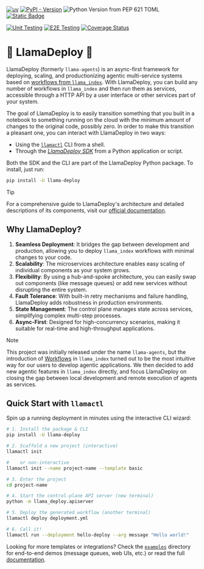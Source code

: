 [![uv](https://img.shields.io/endpoint?url=https://raw.githubusercontent.com/astral-sh/uv/main/assets/badge/v0.json)](https://github.com/astral-sh/uv)
[![PyPI - Version](https://img.shields.io/pypi/v/llama-deploy.svg)](https://pypi.org/project/llama-deploy)
![Python Version from PEP 621 TOML](https://img.shields.io/python/required-version-toml?tomlFilePath=https%3A%2F%2Fraw.githubusercontent.com%2Frun-llama%2Fllama_deploy%2Frefs%2Fheads%2Fmain%2Fpyproject.toml)
[![Static Badge](https://img.shields.io/badge/docs-latest-blue)](https://docs.llamaindex.ai/en/latest/module_guides/llama_deploy/)


[![Unit Testing](https://github.com/run-llama/llama_deploy/actions/workflows/unit_test.yml/badge.svg)](https://github.com/run-llama/llama_deploy/actions/workflows/unit_test.yml)
[![E2E Testing](https://github.com/run-llama/llama_deploy/actions/workflows/e2e_test.yml/badge.svg)](https://github.com/run-llama/llama_deploy/actions/workflows/e2e_test.yml)
[![Coverage Status](https://coveralls.io/repos/github/run-llama/llama_deploy/badge.svg?branch=main)](https://coveralls.io/github/run-llama/llama_deploy?branch=main)


# 🦙 LlamaDeploy 🤖

LlamaDeploy (formerly `llama-agents`) is an async-first framework for deploying, scaling, and productionizing agentic
multi-service systems based on [workflows from `llama_index`](https://docs.llamaindex.ai/en/stable/understanding/workflows/).
With LlamaDeploy, you can build any number of workflows in `llama_index` and then run them as services, accessible
through a HTTP API by a user interface or other services part of your system.

The goal of LlamaDeploy is to easily transition something that you built in a notebook to something running on the
cloud with the minimum amount of changes to the original code, possibly zero. In order to make this transition a
pleasant one, you can interact with LlamaDeploy in two ways:

- Using the [`llamactl`](https://docs.llamaindex.ai/en/latest/module_guides/llama_deploy/40_llamactl/) CLI from a shell.
- Through the [_LlamaDeploy SDK_](https://docs.llamaindex.ai/en/latest/module_guides/llama_deploy/30_python_sdk/) from a Python application or script.

Both the SDK and the CLI are part of the LlamaDeploy Python package. To install, just run:

```bash
pip install -U llama-deploy
```
> [!TIP]
> For a comprehensive guide to LlamaDeploy's architecture and detailed descriptions of its components, visit our
[official documentation](https://docs.llamaindex.ai/en/latest/module_guides/llama_deploy/).

## Why LlamaDeploy?

1. **Seamless Deployment**: It bridges the gap between development and production, allowing you to deploy `llama_index`
   workflows with minimal changes to your code.
2. **Scalability**: The microservices architecture enables easy scaling of individual components as your system grows.
3. **Flexibility**: By using a hub-and-spoke architecture, you can easily swap out components (like message queues) or
   add new services without disrupting the entire system.
4. **Fault Tolerance**: With built-in retry mechanisms and failure handling, LlamaDeploy adds robustness in
   production environments.
5. **State Management**: The control plane manages state across services, simplifying complex multi-step processes.
6. **Async-First**: Designed for high-concurrency scenarios, making it suitable for real-time and high-throughput
   applications.

> [!NOTE]
> This project was initially released under the name `llama-agents`,  but the introduction of [Workflows](https://docs.llamaindex.ai/en/stable/module_guides/workflow/#workflows) in `llama_index` turned out to be the most intuitive way for our users to develop agentic applications. We then decided to add new agentic features in `llama_index` directly, and focus LlamaDeploy on closing the gap between local development and remote execution of agents as services.

## Quick Start with `llamactl`

Spin up a running deployment in minutes using the interactive CLI wizard:

```bash
# 1. Install the package & CLI
pip install -U llama-deploy

# 2. Scaffold a new project (interactive)
llamactl init

#    or non-interactive
llamactl init --name project-name --template basic

# 3. Enter the project
cd project-name

# 4. Start the control-plane API server (new terminal)
python -m llama_deploy.apiserver

# 5. Deploy the generated workflow (another terminal)
llamactl deploy deployment.yml

# 6. Call it!
llamactl run --deployment hello-deploy --arg message "Hello world!"
```

Looking for more templates or integrations? Check the [`examples`](examples) directory for end-to-end demos (message queues, web UIs, etc.) or read the full [documentation](https://docs.llamaindex.ai/en/latest/module_guides/llama_deploy/).

